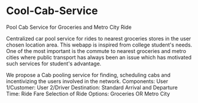 # Cool-Cab-Service
Pool Cab Service for Groceries and Metro City Ride

Centralized car pool service for rides to nearest groceries stores in the user chosen location area.
This webapp is inspired from college student's needs. One of the most important is the commute to nearest groceries and metro cities where public transport has always been an issue which has motivated such services for student's advantage.

We propose a Cab pooling service for finding, scheduling cabs and incentivizing the users involved in the network.
Components: 
User 1/Customer:
User 2/Driver
Destination:
Standard Arrival and Departure Time:
Ride Fare
Selection of Ride Options: Groceries OR Metro City 
